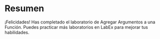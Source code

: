 # Resumen

¡Felicidades! Has completado el laboratorio de Agregar Argumentos a una Función. Puedes practicar más laboratorios en LabEx para mejorar tus habilidades.
